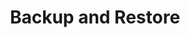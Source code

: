 ---
  title: Backup and Restore
  description: Backup and Restore Volume Snapshots in Longhorn 
  weight: 42
---